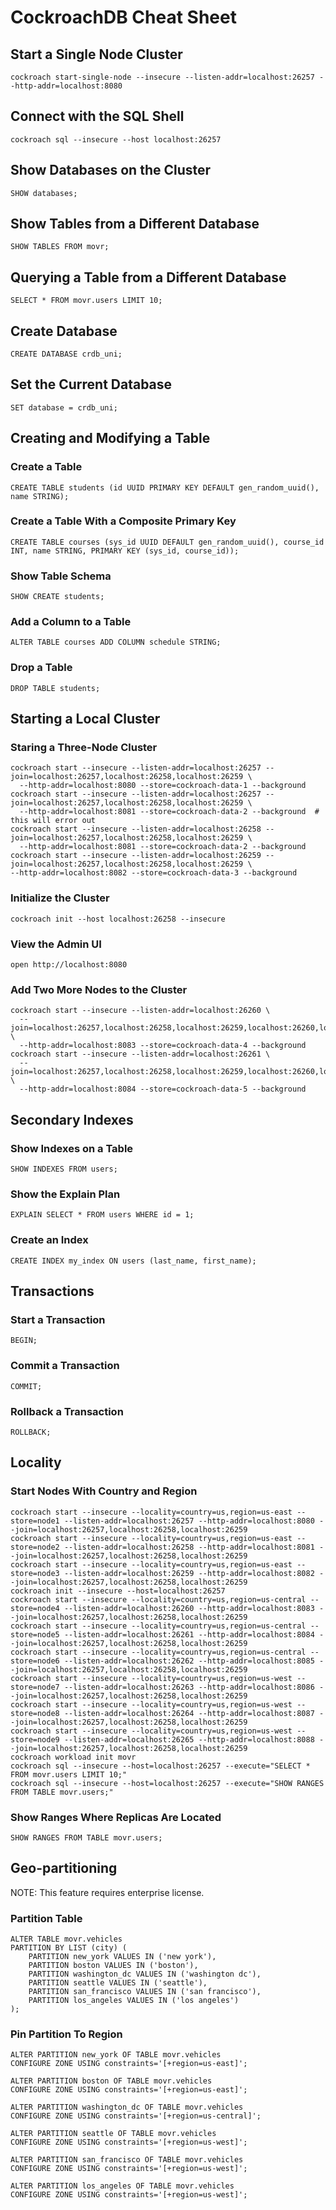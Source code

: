 # CockroachDB Cheat Sheet

## Start a Single Node Cluster
```cockroach start-single-node --insecure --listen-addr=localhost:26257 --http-addr=localhost:8080```

## Connect with the SQL Shell
```cockroach sql --insecure --host localhost:26257```

## Show Databases on the Cluster
```SHOW databases;```

## Show Tables from a Different Database
```SHOW TABLES FROM movr;```

## Querying a Table from a Different Database
```SELECT * FROM movr.users LIMIT 10;```

## Create Database
```CREATE DATABASE crdb_uni;```

## Set the Current Database
```SET database = crdb_uni;```

## Creating and Modifying a Table

### Create a Table
```CREATE TABLE students (id UUID PRIMARY KEY DEFAULT gen_random_uuid(), name STRING);```

### Create a Table With a Composite Primary Key
```CREATE TABLE courses (sys_id UUID DEFAULT gen_random_uuid(), course_id INT, name STRING, PRIMARY KEY (sys_id, course_id));```

### Show Table Schema
```SHOW CREATE students;```

### Add a Column to a Table
```ALTER TABLE courses ADD COLUMN schedule STRING;```

### Drop a Table
```DROP TABLE students;```

## Starting a Local Cluster

### Staring a Three-Node Cluster
```
cockroach start --insecure --listen-addr=localhost:26257 --join=localhost:26257,localhost:26258,localhost:26259 \
  --http-addr=localhost:8080 --store=cockroach-data-1 --background
cockroach start --insecure --listen-addr=localhost:26257 --join=localhost:26257,localhost:26258,localhost:26259 \
  --http-addr=localhost:8081 --store=cockroach-data-2 --background  # this will error out
cockroach start --insecure --listen-addr=localhost:26258 --join=localhost:26257,localhost:26258,localhost:26259 \
  --http-addr=localhost:8081 --store=cockroach-data-2 --background
cockroach start --insecure --listen-addr=localhost:26259 --join=localhost:26257,localhost:26258,localhost:26259 \
--http-addr=localhost:8082 --store=cockroach-data-3 --background
```
### Initialize the Cluster
```cockroach init --host localhost:26258 --insecure```

### View the Admin UI
```open http://localhost:8080```

### Add Two More Nodes to the Cluster
```
cockroach start --insecure --listen-addr=localhost:26260 \
  --join=localhost:26257,localhost:26258,localhost:26259,localhost:26260,localhost:26261 \
  --http-addr=localhost:8083 --store=cockroach-data-4 --background
cockroach start --insecure --listen-addr=localhost:26261 \
  --join=localhost:26257,localhost:26258,localhost:26259,localhost:26260,localhost:26261 \
  --http-addr=localhost:8084 --store=cockroach-data-5 --background
```

## Secondary Indexes

### Show Indexes on a Table
```SHOW INDEXES FROM users;```

### Show the Explain Plan
```EXPLAIN SELECT * FROM users WHERE id = 1;```

### Create an Index
```CREATE INDEX my_index ON users (last_name, first_name);```

## Transactions

### Start a Transaction
```BEGIN;```

### Commit a Transaction
```COMMIT;```

### Rollback a Transaction
```ROLLBACK;```

## Locality

### Start Nodes With Country and Region
```
cockroach start --insecure --locality=country=us,region=us-east --store=node1 --listen-addr=localhost:26257 --http-addr=localhost:8080 --join=localhost:26257,localhost:26258,localhost:26259
cockroach start --insecure --locality=country=us,region=us-east --store=node2 --listen-addr=localhost:26258 --http-addr=localhost:8081 --join=localhost:26257,localhost:26258,localhost:26259
cockroach start --insecure --locality=country=us,region=us-east --store=node3 --listen-addr=localhost:26259 --http-addr=localhost:8082 --join=localhost:26257,localhost:26258,localhost:26259
cockroach init --insecure --host=localhost:26257
cockroach start --insecure --locality=country=us,region=us-central --store=node4 --listen-addr=localhost:26260 --http-addr=localhost:8083 --join=localhost:26257,localhost:26258,localhost:26259
cockroach start --insecure --locality=country=us,region=us-central --store=node5 --listen-addr=localhost:26261 --http-addr=localhost:8084 --join=localhost:26257,localhost:26258,localhost:26259
cockroach start --insecure --locality=country=us,region=us-central --store=node6 --listen-addr=localhost:26262 --http-addr=localhost:8085 --join=localhost:26257,localhost:26258,localhost:26259
cockroach start --insecure --locality=country=us,region=us-west --store=node7 --listen-addr=localhost:26263 --http-addr=localhost:8086 --join=localhost:26257,localhost:26258,localhost:26259
cockroach start --insecure --locality=country=us,region=us-west --store=node8 --listen-addr=localhost:26264 --http-addr=localhost:8087 --join=localhost:26257,localhost:26258,localhost:26259
cockroach start --insecure --locality=country=us,region=us-west --store=node9 --listen-addr=localhost:26265 --http-addr=localhost:8088 --join=localhost:26257,localhost:26258,localhost:26259
cockroach workload init movr
cockroach sql --insecure --host=localhost:26257 --execute="SELECT * FROM movr.users LIMIT 10;"
cockroach sql --insecure --host=localhost:26257 --execute="SHOW RANGES FROM TABLE movr.users;"
```

### Show Ranges Where Replicas Are Located
```SHOW RANGES FROM TABLE movr.users;```

## Geo-partitioning
NOTE: This feature requires enterprise license.

### Partition Table
```
ALTER TABLE movr.vehicles
PARTITION BY LIST (city) (
    PARTITION new_york VALUES IN ('new york'),
    PARTITION boston VALUES IN ('boston'),
    PARTITION washington_dc VALUES IN ('washington dc'),
    PARTITION seattle VALUES IN ('seattle'),
    PARTITION san_francisco VALUES IN ('san francisco'),
    PARTITION los_angeles VALUES IN ('los angeles')
);
```

### Pin Partition To Region
```
ALTER PARTITION new_york OF TABLE movr.vehicles
CONFIGURE ZONE USING constraints='[+region=us-east]';

ALTER PARTITION boston OF TABLE movr.vehicles
CONFIGURE ZONE USING constraints='[+region=us-east]';

ALTER PARTITION washington_dc OF TABLE movr.vehicles
CONFIGURE ZONE USING constraints='[+region=us-central]';

ALTER PARTITION seattle OF TABLE movr.vehicles
CONFIGURE ZONE USING constraints='[+region=us-west]';

ALTER PARTITION san_francisco OF TABLE movr.vehicles
CONFIGURE ZONE USING constraints='[+region=us-west]';

ALTER PARTITION los_angeles OF TABLE movr.vehicles
CONFIGURE ZONE USING constraints='[+region=us-west]';
```
